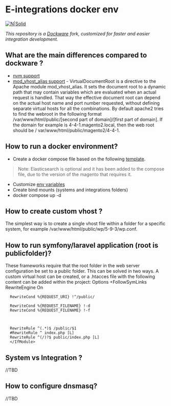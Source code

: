 # E-integrations docker env

[![N|Solid](https://logeecom.com/wp-content/uploads/2016/09/logo-original.png)](https://logeecom.com/)

 _This repository is a [Dockware](https://docs.dockware.io/) fork, customized for faster and easier integration development._

## What are the main differences compared to dockware ?
- [nvm support](https://github.com/nvm-sh/nvm) 
- [mod_vhost_alias support](https://httpd.apache.org/docs/2.4/mod/mod_vhost_alias.html#virtualdocumentroot) - VirtualDocumentRoot is a directive to the Apache module mod_vhost_alias. It sets the document root to a dynamic path that may contain variables which are evaluated when an actual request is handled. That way the effective document root can depend on the actual host name and port number requested, without defining separate virtual hosts for all the combinations. By default apache2 tries to find the webroot in the following format /var/www/html/public/[second part of domain]/[first part of domain]. If the domain for example is 4-4-1.magento2.local, then the web root should be / var/www/html/public/magento2/4-4-1.

## How to run a docker environment?
- Create a docker compose file based on the following [template](https://github.com/logeecom-dev/e-integrations-docker-env/blob/main/docker-compose.dist).
 > Note: Elasticsearch is optional and it has been added to the compose file, due to the version of the magento that requires it.
- Customize [env variables](https://docs.dockware.io/features/environment-variables)
- Create bind mounts (systems and integrations folders) 
- docker compose up -d 

## How to create custom vhost ?
The simplest way is to create a single vhost file within a folder for a specific system, for example /var/www/html/public/wp/5-9-3/wp.conf.

## How to run symfony/laravel application (root is publicfolder)? 
These frameworks require that the root folder in the web server configuration be set to a public folder. This can be solved in two ways. A custom virtual host can be created, or a .htacces file with the following content can be added within the project:
      <IfModule mod_rewrite.c>
      Options +FollowSymLinks
      RewriteEngine On

      RewriteCond %{REQUEST_URI} !^/public/

      RewriteCond %{REQUEST_FILENAME} !-d
      RewriteCond %{REQUEST_FILENAME} !-f



      RewriteRule ^(.*)$ /public/$1
      #RewriteRule ^ index.php [L]
      RewriteRule ^(/)?$ public/index.php [L]
      </IfModule>
## System vs Integration ? 
//TBD
## How to configure dnsmasq?
//TBD


